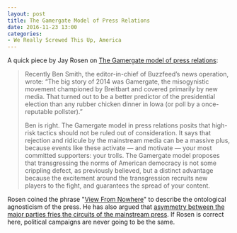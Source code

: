```yaml
---
layout: post
title: The Gamergate Model of Press Relations
date: 2016-11-23 13:00
categories: 
- We Really Screwed This Up, America
---
```


A quick piece by Jay Rosen on [The Gamergate model of press relations](http://pressthink.org/2016/11/22/tile/gamergate-model-press-relations/):

> Recently Ben Smith, the editor-in-chief of Buzzfeed’s news operation, wrote: “The big story of 2014 was Gamergate, the misogynistic movement championed by Breitbart and covered primarily by new media. That turned out to be a better predictor of the presidential election than any rubber chicken dinner in Iowa (or poll by a once-reputable pollster).”
> 
> Ben is right. The Gamergate model in press relations posits that high-risk tactics should not be ruled out of consideration. It says that rejection and ridicule by the mainstream media can be a massive plus, because events like these activate — and motivate — your most committed supporters: your trolls. The Gamergate model proposes that transgressing the norms of American democracy is not some crippling defect, as previously believed, but a distinct advantage because the excitement around the transgression recruits new players to the fight, and guarantees the spread of your content.

Rosen coined the phrase "[View From Nowhere](http://pressthink.org/2010/11/the-view-from-nowhere-questions-and-answers/)" to describe the ontological agnosticism of the press. He has also argued that [asymmetry between the major parties fries the circuits of the mainstream press](http://pressthink.org/2016/09/asymmetry-between-the-major-parties-fries-the-circuits-of-the-mainstream-press/). If Rosen is correct here, political campaigns are never going to be the same.
